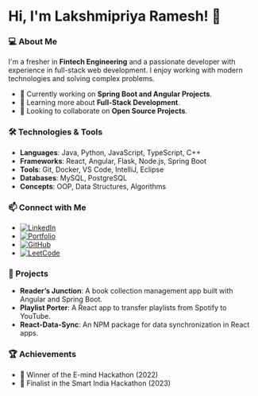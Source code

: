 # Hi, I'm Lakshmipriya Ramesh! 👋

### 💻 About Me
I'm a fresher in **Fintech Engineering** and a passionate developer with experience in full-stack web development. I enjoy working with modern technologies and solving complex problems.

- 🔭 Currently working on **Spring Boot and Angular Projects**.
- 🌱 Learning more about **Full-Stack Development**.
- 👯 Looking to collaborate on **Open Source Projects**.

### 🛠️ Technologies & Tools
- **Languages**: Java, Python, JavaScript, TypeScript, C++
- **Frameworks**: React, Angular, Flask, Node.js, Spring Boot
- **Tools**: Git, Docker, VS Code, IntelliJ, Eclipse
- **Databases**: MySQL, PostgreSQL
- **Concepts**: OOP, Data Structures, Algorithms

### 📫 Connect with Me
- [![LinkedIn](https://img.shields.io/badge/-LinkedIn-blue?style=flat&logo=Linkedin&logoColor=white)](https://linkedin.com/in/lakshmipriya-ramesh-b32770201/)
- [![Portfolio](https://img.shields.io/badge/-Portfolio-000?style=flat&logo=codepen&logoColor=white)](https://lakshmipriya-portfolio.vercel.app/)
- [![GitHub](https://img.shields.io/badge/-GitHub-181717?style=flat&logo=github&logoColor=white)](https://github.com/Lakshmipriya0404)
- [![LeetCode](https://img.shields.io/badge/-LeetCode-FFA116?style=flat&logo=LeetCode&logoColor=white)](https://leetcode.com/u/priya42003/)

### 🌟 Projects
- **Reader’s Junction**: A book collection management app built with Angular and Spring Boot.
- **Playlist Porter**: A React app to transfer playlists from Spotify to YouTube.
- **React-Data-Sync**: An NPM package for data synchronization in React apps.

### 🏆 Achievements
- 🥇 Winner of the E-mind Hackathon (2022)
- 🏅 Finalist in the Smart India Hackathon (2023)

